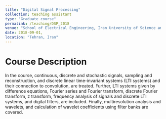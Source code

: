 ```yaml
---
title: "Digital Signal Processing"
collection: teaching assistant
type: "Graduate course"
permalink: /teaching/DSP_2018
venue: "School of Electrical Engineering, Iran University of Science and Technology"
date: 2018-09-01,
location: "Tehran, Iran"
---
```


Course Description
======

In the course, continuous, discrete and stochastic signals, sampling and reconstruction, and discrete linear time-invariant systems (LTI systems) and their connection 
to convolution, are treated. Further, LTI systems given by difference equations, Fourier series and Fourier transform, discrete Fourier transform, z transform, 
frequency analysis of signals and discrete LTI systems, and digital filters, are included. Finally, multiresolution analysis and wavelets, and calculation of wavelet
coefficients using filter banks are covered.
